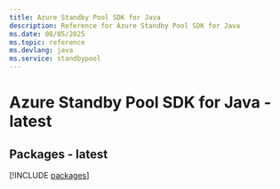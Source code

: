 ```yaml
---
title: Azure Standby Pool SDK for Java
description: Reference for Azure Standby Pool SDK for Java
ms.date: 08/05/2025
ms.topic: reference
ms.devlang: java
ms.service: standbypool
---
```

# Azure Standby Pool SDK for Java - latest
## Packages - latest
[!INCLUDE [packages](standby-pool-index.md)]